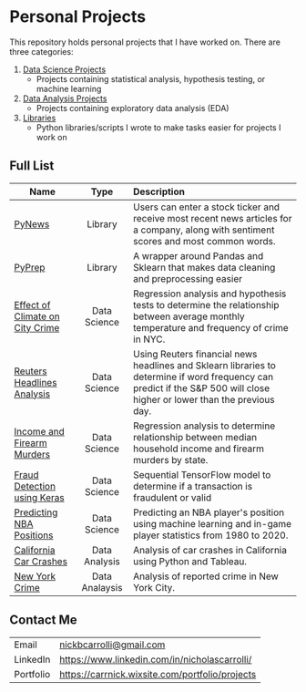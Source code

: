 # Personal Projects

This repository holds personal projects that I have worked on. There are three categories:
1) [Data Science Projects](https://github.com/carrnick/PersonalProjects/tree/main/DataScience)
	- Projects containing statistical analysis, hypothesis testing, or machine learning
2) [Data Analysis Projects](https://github.com/carrnick/PersonalProjects/tree/main/DataAnalysis)
	- Projects containing exploratory data analysis (EDA)
3) [Libraries](https://github.com/carrnick/PersonalProjects/tree/main/Libraries)
	- Python libraries/scripts I wrote to make tasks easier for projects I work on
## Full List
| Name | Type | Description |
|-------|:--------:|:---------|
| [PyNews](https://github.com/carrnick/PersonalProjects/tree/main/Libraries/PyNews) | Library | Users can enter a stock ticker and receive most recent news articles for a company, along with sentiment scores and most common words.
| [PyPrep](https://github.com/carrnick/PersonalProjects/tree/main/Libraries/PyPrep) | Library |  A wrapper around Pandas and Sklearn that makes data cleaning and preprocessing easier
| [Effect of Climate on City Crime](https://github.com/carrnick/PersonalProjects/tree/main/DataScience/Effect-of-Temperature-on-Crime)  | Data Science | Regression analysis and hypothesis tests to determine the relationship between average monthly temperature and frequency of crime in NYC.
| [Reuters Headlines Analysis](https://github.com/carrnick/PersonalProjects/tree/main/DataScience/ReutersHeadlines) | Data Science | Using Reuters financial news headlines and Sklearn libraries to determine if word frequency can predict if the S&P 500 will close higher or lower than the previous day.
| [Income and Firearm Murders](https://github.com/carrnick/PersonalProjects/tree/main/DataScience/Income_and_Firearm_Murders) | Data Science | Regression analysis to determine relationship between median household income and firearm murders by state.
| [Fraud Detection using Keras](https://github.com/carrnick/PersonalProjects/tree/main/DataScience/FraudDetection) | Data Science | Sequential TensorFlow model to determine if a transaction is fraudulent or valid
| [Predicting NBA Positions](https://github.com/carrnick/PersonalProjects/tree/main/DataScience/ML-NBA-Positions) | Data Science | Predicting an NBA player's position using machine learning and in-game player statistics from 1980 to 2020.
| [California Car Crashes](https://github.com/carrnick/PersonalProjects/tree/main/DataAnalysis/CACarCrashes) | Data Analysis | Analysis of car crashes in California using Python and Tableau.
| [New York Crime](https://github.com/carrnick/PersonalProjects/tree/main/DataAnalysis/NewYorkCrime) | Data Analaysis | Analysis of reported crime in New York City.

## Contact Me
|  |  |
|--|--|
| Email | nickbcarrolli@gmail.com |
| LinkedIn | https://www.linkedin.com/in/nicholascarrolli/
| Portfolio | https://carrnick.wixsite.com/portfolio/projects
